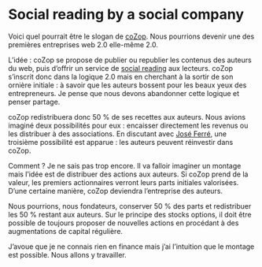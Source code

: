 # Social reading by a social company

Voici quel pourrait être le slogan de [coZop](http://cozop.com). Nous pourrions devenir une des premières entreprises web 2.0 elle-même 2.0.

L’idée : coZop se propose de publier ou republier les contenus des auteurs du web, puis d’offrir un service de [social reading](http://cozop.com/_social_reading) aux lecteurs. coZop s’inscrit donc dans la logique 2.0 mais en cherchant à la sortir de son ornière initiale : à savoir que les auteurs bossent pour les beaux yeux des entrepreneurs. Je pense que nous devons abandonner cette logique et penser partage.

coZop redistribuera donc 50 % de ses recettes aux auteurs. Nous avions imaginé deux possibilités pour eux : encaisser directement les revenus ou les distribuer à des associations. En discutant avec [José Ferré](http://carnetsdenuit.typepad.com), une troisième possibilité est apparue : les auteurs peuvent réinvestir dans coZop.

Comment ? Je ne sais pas trop encore. Il va falloir imaginer un montage mais l’idée est de distribuer des actions aux auteurs. Si coZop prend de la valeur, les premiers actionnaires verront leurs parts initiales valorisées. D’une certaine manière, coZop deviendra l’entreprise des auteurs.

Nous pourrions, nous fondateurs, conserver 50 % des parts et redistribuer les 50 % restant aux auteurs. Sur le principe des stocks options, il doit être possible de toujours proposer de nouvelles actions en procédant à des augmentations de capital régulière.

J’avoue que je ne connais rien en finance mais j’ai l’intuition que le montage est possible. Nous allons y travailler.